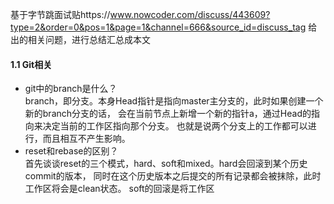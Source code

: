 基于字节跳面试贴https://www.nowcoder.com/discuss/443609?type=2&order=0&pos=1&page=1&channel=666&source_id=discuss_tag
给出的相关问题，进行总结汇总成本文
#### 1.1 Git相关 
* git中的branch是什么？  
branch，即分支。本身Head指针是指向master主分支的，此时如果创建一个新的branch分支的话，
会在当前节点上新增一个新的指针a，通过Head的指向来决定当前的工作区指向那个分支。
也就是说两个分支上的工作都可以进行，而且相互不产生影响。
* reset和rebase的区别？  
首先谈谈reset的三个模式，hard、soft和mixed。hard会回滚到某个历史commit的版本，
同时在这个历史版本之后提交的所有记录都会被抹除，此时工作区将会是clean状态。
soft的回滚是将工作区